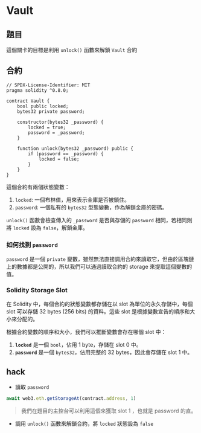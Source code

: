 # Vault
## 題目

這個關卡的目標是利用 `unlock()` 函數來解鎖 `Vault` 合約
## 合約

```solidity
// SPDX-License-Identifier: MIT
pragma solidity ^0.8.0;

contract Vault {
    bool public locked;
    bytes32 private password;
  
    constructor(bytes32 _password) {
        locked = true;
        password = _password;
    }
  
    function unlock(bytes32 _password) public {
        if (password == _password) {
            locked = false;
        }
    }
}
```

這個合約有兩個狀態變數：
1. `locked`: 一個布林值，用來表示金庫是否被鎖住。
2. `password`: 一個私有的 `bytes32` 型態變數，作為解鎖金庫的密碼。

`unlock()` 函數會檢查傳入的 `_password` 是否與存儲的 `password` 相同，若相同則將 `locked` 設為 `false`，解鎖金庫。

### 如何找到 `password`

`password` 是一個 `private` 變數，雖然無法直接調用合約來讀取它，但由於區塊鏈上的數據都是公開的，所以我們可以通過讀取合約的 storage 來提取這個變數的值。

### Solidity Storage Slot

在 Solidity 中，每個合約的狀態變數都存儲在以 slot 為單位的永久存儲中，每個 slot 可以存儲 32 bytes (256 bits) 的資料。這些 slot 是根據變數宣告的順序和大小來分配的。

根據合約變數的順序和大小，我們可以推斷變數會存在哪個 slot 中：
1. **`locked`** 是一個 `bool`，佔用 1 byte，存儲在 slot 0 中。
2. **`password`** 是一個 `bytes32`，佔用完整的 32 bytes，因此會存儲在 slot 1 中。

## hack

- 讀取 `password`

```javascript
await web3.eth.getStorageAt(contract.address, 1)
```
> 我們在題目的主控台可以利用這個來獲取 slot 1 ，也就是 password 的直。

- 調用 `unlock()` 函數來解鎖合約，將 `locked` 狀態設為 `false`
